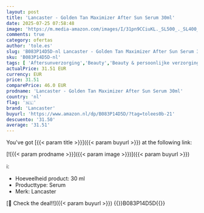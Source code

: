 ```yaml
---
layout: post
title: 'Lancaster - Golden Tan Maximizer After Sun Serum 30ml'
date: 2025-07-25 07:58:48
image: 'https://m.media-amazon.com/images/I/31pn9CCiuKL._SL500_._SL400_.jpg'
comments: true
category: ofertas
author: 'tole.es'
slug: 'B083P14D5D-nl Lancaster - Golden Tan Maximizer After Sun Serum 30ml'
sku: 'B083P14D5D-nl'
tags: [ 'Aftersunverzorging','Beauty','Beauty & persoonlijke verzorging','Huidverzorging','Zonverzorging & bruining','lancaster','🇳🇱', ]
actualPrice: 31.51 EUR
currency: EUR
price: 31.51
comparePrice: 46.0 EUR
prodname: 'Lancaster - Golden Tan Maximizer After Sun Serum 30ml'
country: 'nl'
flag: '🇳🇱'
brand: 'Lancaster'
buyurl: 'https://www.amazon.nl/dp/B083P14D5D/?tag=tolees0b-21'
descuento: '31.50'
average: '31.51'
---
```


You've got [{{< param title >}}]({{< param buyurl >}}) at the following link:

[![{{< param prodname >}}]({{< param image >}})]({{< param buyurl >}})

ℹ️:

- Hoeveelheid product: 30 ml
- Producttype: Serum
- Merk: Lancaster

[🛒 Check the deal!!]({{< param buyurl >}})
{{<world>}}B083P14D5D{{</world>}}
